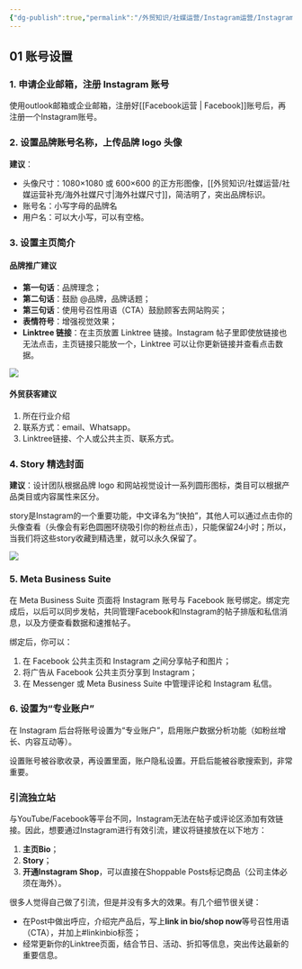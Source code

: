 ```yaml
---
{"dg-publish":true,"permalink":"/外贸知识/社媒运营/Instagram运营/Instagram账号注册/"}
---
```



## 01 账号设置

### 1. 申请企业邮箱，注册 Instagram 账号

使用outlook邮箱或企业邮箱，注册好[[Facebook运营 \| Facebook]]账号后，再注册一个Instagram账号。

### 2. 设置品牌账号名称，上传品牌 logo 头像

**建议**：  
- 头像尺寸：1080×1080 或 600×600 的正方形图像，[[外贸知识/社媒运营/社媒运营补充/海外社媒尺寸\|海外社媒尺寸]]，简洁明了，突出品牌标识。
- 账号名：小写字母的品牌名
- 用户名：可以大小写，可以有空格。

### 3. 设置主页简介

#### 品牌推广建议

- **第一句话**：品牌理念；
- **第二句话**：鼓励 @品牌，品牌话题；
- **第三句话**：使用号召性用语（CTA）鼓励顾客去网站购买；
- **表情符号**：增强视觉效果；
- **Linktree 链接**：在主页放置 Linktree 链接。Instagram 帖子里即使放链接也无法点击，主页链接只能放一个，Linktree 可以让你更新链接并查看点击数据。

![](https://img.amz123.com/upload/thread_wx_img/20230309/6409e322eee43.jpg)

#### 外贸获客建议

1. 所在行业介绍
2. 联系方式：email、Whatsapp。
3. Linktree链接、个人或公共主页、联系方式。
### 4. Story 精选封面

**建议**：设计团队根据品牌 logo 和网站视觉设计一系列圆形图标，类目可以根据产品类目或内容属性来区分。

story是Instagram的一个重要功能，中文译名为“快拍”，其他人可以通过点击你的头像查看（头像会有彩色圆圈环绕吸引你的粉丝点击），只能保留24小时；所以，当我们将这些story收藏到精选里，就可以永久保留了。

![](https://img.amz123.com/upload/thread_wx_img/20230309/6409e323d64d0.jpg)

### 5.  Meta Business Suite

在 Meta Business Suite 页面将 Instagram 账号与 Facebook 账号绑定。绑定完成后，以后可以同步发帖，共同管理Facebook和Instagram的帖子排版和私信消息，以及方便查看数据和速推帖子。

绑定后，你可以：
1. 在 Facebook 公共主页和 Instagram 之间分享帖子和图片；
2. 将广告从 Facebook 公共主页分享到 Instagram；
3. 在 Messenger 或 Meta Business Suite 中管理评论和 Instagram 私信。

### 6. 设置为“专业账户”

在 Instagram 后台将账号设置为“专业账户”，启用账户数据分析功能（如粉丝增长、内容互动等）。


设置账号被谷歌收录，再设置里面，账户隐私设置。开启后能被谷歌搜索到，非常重要。

### 引流独立站

与YouTube/Facebook等平台不同，Instagram无法在帖子或评论区添加有效链接。因此，想要通过Instagram进行有效引流，建议将链接放在以下地方：

1. **主页Bio**；
2. **Story**；
3. **开通Instagram Shop**，可以直接在Shoppable Posts标记商品（公司主体必须在海外）。

很多人觉得自己做了引流，但是并没有多大的效果。有几个细节很关键：

- 在Post中做出呼应，介绍完产品后，写上**link in bio/shop now**等号召性用语（CTA），并加上#linkinbio标签；
- 经常更新你的Linktree页面，结合节日、活动、折扣等信息，突出传达最新的重要信息。
